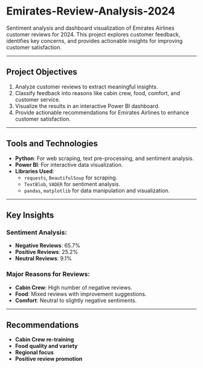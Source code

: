 # Emirates-Review-Analysis-2024

Sentiment analysis and dashboard visualization of Emirates Airlines customer reviews for 2024. This project explores customer feedback, identifies key concerns, and provides actionable insights for improving customer satisfaction.

---

## **Project Objectives**  
1. Analyze customer reviews to extract meaningful insights.  
2. Classify feedback into reasons like cabin crew, food, comfort, and customer service.  
3. Visualize the results in an interactive Power BI dashboard.  
4. Provide actionable recommendations for Emirates Airlines to enhance customer satisfaction.  

---

##  **Tools and Technologies**  
- **Python**: For web scraping, text pre-processing, and sentiment analysis.  
- **Power BI**: For interactive data visualization.  
- **Libraries Used**:  
  - `requests`, `BeautifulSoup` for scraping.  
  - `TextBlob`, `VADER` for sentiment analysis.  
  - `pandas`, `matplotlib` for data manipulation and visualization.  

---

## **Key Insights**  
### Sentiment Analysis:  
- **Negative Reviews**: 65.7%  
- **Positive Reviews**: 25.2%  
- **Neutral Reviews**: 9.1%  

### Major Reasons for Reviews:  
- **Cabin Crew**: High number of negative reviews.  
- **Food**: Mixed reviews with improvement suggestions.  
- **Comfort**: Neutral to slightly negative sentiments.  

---
## **Recommendations**
- **Cabin Crew re-training**
- **Food quality and variety**
- **Regional focus**
- **Positive review promotion**


